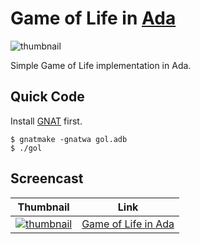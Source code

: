 # Game of Life in [Ada](https://www.adaic.org/)

![thumbnail](thumbnail.png)

Simple Game of Life implementation in Ada.

## Quick Code

Install [GNAT](https://www.adacore.com/download) first.

```console
$ gnatmake -gnatwa gol.adb
$ ./gol
```

## Screencast
| Thumbnail | Link |
| --- | --- |
| [![thumbnail](http://i3.ytimg.com/vi/qJAuyoDt03A/default.jpg)](https://www.youtube.com/watch?v=qJAuyoDt03A) | [Game of Life in Ada](https://www.youtube.com/watch?v=qJAuyoDt03A) |
